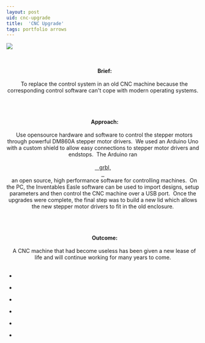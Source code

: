 ```yaml
---
layout: post
uid: cnc-upgrade
title:  'CNC Upgrade'
tags: portfolio arrows
---
```


<a href="{{ site.url }}/images/portfolio/cnc-upgrade/IMAG1771.jpg">
<img src = "{{ site.url }}/images/portfolio/cnc-upgrade/IMAG1771.jpg">
</a>


<div class="sqs-html-content">
 <p class="" style="text-align:center;white-space:pre-wrap;">
  <strong>
   Brief:
  </strong>
  To replace the control system in an old CNC machine because the corresponding control software can't cope with modern operating systems.
 </p>
 <p class="" style="text-align:center;white-space:pre-wrap;">
  <strong>
   Approach:
  </strong>
  Use opensource hardware and software to control the stepper motors through powerful DM860A stepper motor drivers.  We used an Arduino Uno with a custom shield to allow easy connections to stepper motor drivers and endstops.  The Arduino ran
  <a href="https://github.com/grbl/grbl/wiki" target="_blank">
   grbl,
  </a>
  an open source, high performance software for controlling machines.  On the PC, the Inventables Easle software can be used to import designs, setup parameters and then control the CNC machine over a USB port.  Once the upgrades were complete, the final step was to build a new lid which allows the new stepper motor drivers to fit in the old enclosure.
 </p>
 <p class="" style="text-align:center;white-space:pre-wrap;">
  <strong>
   Outcome:
  </strong>
  A CNC machine that had become useless has been given a new lease of life and will continue working for many years to come.
 </p>
</div>


<ul class="projects clearfix">
  <li>
    <div class="project" style='background-image: url({{ site.url }}/images/portfolio/cnc-upgrade/IMAG1774.jpg)'>
      <a class="cover" href="{{ site.url }}/images/portfolio/cnc-upgrade/IMAG1774.jpg"></a>
    </div>
  </li>
  <li>
    <div class="project" style='background-image: url({{ site.url }}/images/portfolio/cnc-upgrade/IMAG1741.jpg)'>
      <a class="cover" href="{{ site.url }}/images/portfolio/cnc-upgrade/IMAG1741.jpg"></a>
    </div>
  </li>
  <li>
    <div class="project" style='background-image: url({{ site.url }}/images/portfolio/cnc-upgrade/IMAG1733.jpg)'>
      <a class="cover" href="{{ site.url }}/images/portfolio/cnc-upgrade/IMAG1733.jpg"></a>
    </div>
  </li>
  <li>
    <div class="project" style='background-image: url({{ site.url }}/images/portfolio/cnc-upgrade/IMAG1515.jpg)'>
      <a class="cover" href="{{ site.url }}/images/portfolio/cnc-upgrade/IMAG1515.jpg"></a>
    </div>
  </li>
  <li>
    <div class="project" style='background-image: url({{ site.url }}/images/portfolio/cnc-upgrade/IMAG1737.jpg)'>
      <a class="cover" href="{{ site.url }}/images/portfolio/cnc-upgrade/IMAG1737.jpg"></a>
    </div>
  </li>
  <li>
    <div class="project" style='background-image: url({{ site.url }}/images/portfolio/cnc-upgrade/IMAG1761.jpg)'>
      <a class="cover" href="{{ site.url }}/images/portfolio/cnc-upgrade/IMAG1761.jpg"></a>
    </div>
  </li>
</ul>
<br>


